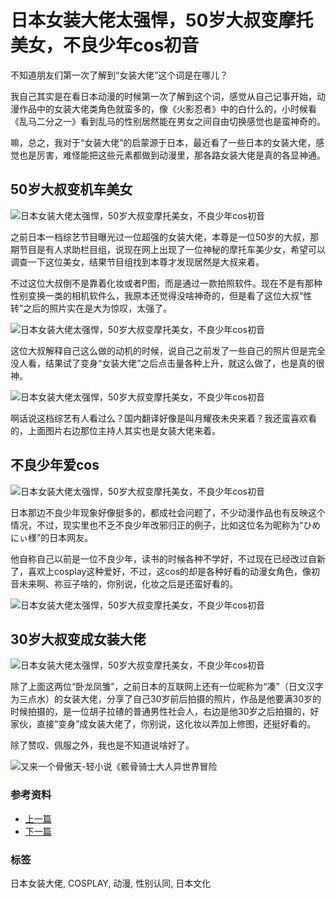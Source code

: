 # 日本女装大佬太强悍，50岁大叔变摩托美女，不良少年cos初音

不知道朋友们第一次了解到“女装大佬”这个词是在哪儿？

我自己其实是在看日本动漫的时候第一次了解到这个词，感觉从自己记事开始，动漫作品中的女装大佬类角色就蛮多的，像《火影忍者》中的白什么的，小时候看《乱马二分之一》看到乱马的性别居然能在男女之间自由切换感觉也是蛮神奇的。

嘛，总之，我对于“女装大佬”的启蒙源于日本，最近看了一些日本的女装大佬，感觉也是厉害，难怪能把这些元素都做到动漫里，那各路女装大佬是真的各显神通。

## 50岁大叔变机车美女

![日本女装大佬太强悍，50岁大叔变摩托美女，不良少年cos初音](https://www.acglivefan.com/wp-content/uploads/2021/04/日本女装大佬太强悍，50岁大叔变摩托美女，不良少.jpg)

之前日本一档综艺节目曝光过一位超强的女装大佬，本尊是一位50岁的大叔，那期节目是有人求助栏目组，说现在网上出现了一位神秘的摩托车美少女，希望可以调查一下这位美女，结果节目组找到本尊才发现居然是大叔来着。

不过这位大叔倒不是靠着化妆或者P图，而是通过一款拍照软件。现在不是有那种性别变换一类的相机软件么，我原本还觉得没啥神奇的，但是看了这位大叔“性转”之后的照片实在是大为惊叹，太强了。

![日本女装大佬太强悍，50岁大叔变摩托美女，不良少年cos初音](https://www.acglivefan.com/wp-content/uploads/2021/04/日本女装大佬太强悍，50岁大叔变摩托美女，不良少.png)

这位大叔解释自己这么做的动机的时候，说自己之前发了一些自己的照片但是完全没人看，结果试了变身“女装大佬”之后点击量各种上升，就这么做了，也是真的很神。

![日本女装大佬太强悍，50岁大叔变摩托美女，不良少年cos初音](https://www.acglivefan.com/wp-content/uploads/2021/04/日本女装大佬太强悍，50岁大叔变摩托美女，不良少-1.png)

啊话说这档综艺有人看过么？国内翻译好像是叫月耀夜未央来着？我还蛮喜欢看的，上面图片右边那位主持人其实也是女装大佬来着。

## 不良少年爱cos

![日本女装大佬太强悍，50岁大叔变摩托美女，不良少年cos初音](https://www.acglivefan.com/wp-content/uploads/2021/04/日本女装大佬太强悍，50岁大叔变摩托美女，不良少-1.jpg)

日本那边不良少年现象好像挺多的，都成社会问题了，不少动漫作品也有反映这个情况，不过，现实里也不乏不良少年改邪归正的例子，比如这位名为昵称为“ひめにぃ様”的日本网友。

他自称自己以前是一位不良少年，读书的时候各种不学好，不过现在已经改过自新了，喜欢上cosplay这种爱好，不过，这cos的却是各种好看的动漫女角色，像初音未来啊、祢豆子啥的，你别说，化妆之后是还蛮好看的。

![日本女装大佬太强悍，50岁大叔变摩托美女，不良少年cos初音](https://www.acglivefan.com/wp-content/uploads/2021/04/日本女装大佬太强悍，50岁大叔变摩托美女，不良少-2.jpg)

## 30岁大叔变成女装大佬

![日本女装大佬太强悍，50岁大叔变摩托美女，不良少年cos初音](https://www.acglivefan.com/wp-content/uploads/2021/04/日本女装大佬太强悍，50岁大叔变摩托美女，不良少-2.png)

除了上面这两位“卧龙凤雏”，之前日本的互联网上还有一位昵称为“凑”（日文汉字为三点水）的女装大佬，分享了自己30岁前后拍摄的照片，作品是他要满30岁的时候拍摄的，是一位胡子拉碴的普通男性社会人，右边是他30岁之后拍摄的，好家伙，直接“变身”成女装大佬了，你别说，这化妆以弄加上修图，还挺好看的。

除了赞叹、佩服之外，我也是不知道说啥好了。

![又来一个骨傲天-轻小说《骸骨骑士大人异世界冒险](https://www.acglivefan.com/wp-content/uploads/2021/04/又来一个骨傲天-轻小说《骸骨骑士大人异世界冒险.jpg)

### 参考资料
- [上一篇](https://www.acglivefan.com/archives/61428)
- [下一篇](https://www.acglivefan.com/archives/61437)

### 标签
日本女装大佬, COSPLAY, 动漫, 性别认同, 日本文化